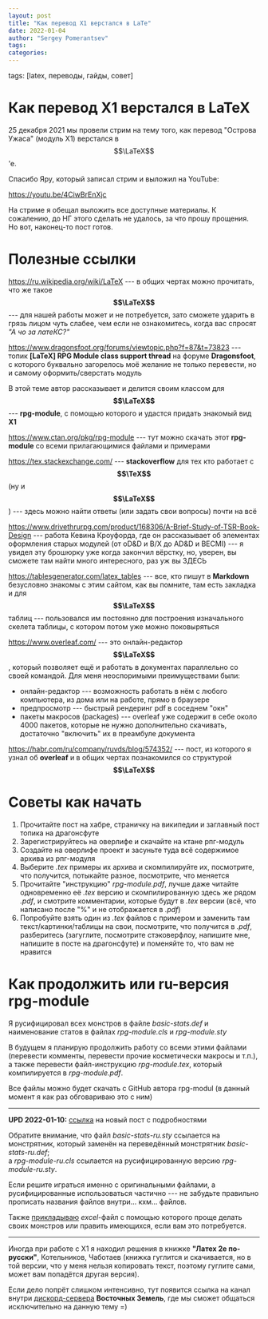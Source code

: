 ```yaml
---
layout: post
title: "Как перевод X1 верстался в LaTe"
date: 2022-01-04
author: "Sergey Pomerantsev"
tags:
categories:
---
```

tags: [latex, переводы, гайды, совет]

# Как перевод X1 верстался в LaTeX

25 декабря 2021 мы провели стрим на тему того, как перевод "Острова Ужаса" (модуль X1) верстался в $$\LaTeX$$'е.

Спасибо Яру, который записал стрим и выложил на YouTube:

https://youtu.be/4CiwBrEnXjc

На стриме я обещал выложить все доступные материалы. К сожалению, до НГ этого сделать не удалось, за что прошу прощения. Но вот, наконец-то пост готов.

# Полезные ссылки

https://ru.wikipedia.org/wiki/LaTeX --- в общих чертах можно прочитать, что же такое **$$\LaTeX$$** --- для нашей работы может и не потребуется, зато сможете ударить в грязь лицом чуть слабее, чем если не ознакомитесь, когда вас спросят *"А чо за латеКС?"*

https://www.dragonsfoot.org/forums/viewtopic.php?f=87&t=73823 --- топик **[LaTeX] RPG Module class support thread** на форуме **Dragonsfoot**, с которого буквально загорелось моё желание не только перевести, но и самому оформить/сверстать модуль

В этой теме автор рассказывает и делится своим классом для **$$\LaTeX$$** --- **rpg-module**, с помощью которого и удастся придать знакомый вид **X1**

https://www.ctan.org/pkg/rpg-module --- тут можно скачать этот **rpg-module** со всеми прилагающимися файлами и примерами

https://tex.stackexchange.com/ --- **stackoverflow** для тех кто работает с **$$\TeX$$** (ну и **$$\LaTeX$$**) --- здесь можно найти ответы (или задать свои вопросы) почти на всё

https://www.drivethrurpg.com/product/168306/A-Brief-Study-of-TSR-Book-Design --- работа Кевина Кроуфорда, где он рассказывает об элементах оформления старых модулей (от oD&D и B/X до AD&D и BECMI) --- я увидел эту брошюрку уже когда закончил вёрстку, но, уверен, вы сможете там найти много интересного, раз уж вы ЗДЕСЬ

https://tablesgenerator.com/latex_tables --- все, кто пишут в **Markdown** безусловно знакомы с этим сайтом, как вы помните, там есть закладка и для **$$\LaTeX$$** таблиц --- пользовался им постоянно для построения изначального скелета таблицы, с котором потом уже можно поковыряться

https://www.overleaf.com/ --- это онлайн-редактор **$$\LaTeX$$**, который позволяет ещё и работать в документах параллельно со своей командой. Для меня неоспоримыми преимуществами были:

- онлайн-редактор --- возможность работать в нём с любого компьютера, из дома или на работе, прямо в браузере
- предпросмотр --- быстрый рендеринг pdf в соседнем "окн"
- пакеты макросов (packages) --- overleaf уже содержит в себе около 4000 пакетов, которые не нужно дополнительно скачивать, достаточно "включить" их в преамбуле документа

https://habr.com/ru/company/ruvds/blog/574352/ --- пост, из которого я узнал об **overleaf** и в общих чертах познакомился со структурой **$$\LaTeX$$**

# Советы как начать

1. Прочитайте пост на хабре, страничку на википедии и заглавный пост топика на драгонсфуте
2. Зарегистрируйтесь на оверлифе и скачайте на ктане рпг-модуль
3. Создайте на оверлифе проект и засуньте туда всё содержимое архива из рпг-модуля
4. Выберите *.tex* примеры их архива и скомпилируйте их, посмотрите, что получится, потыкайте разное, посмотрите, что меняется
5. Прочитайте "инструкцию" *rpg-module.pdf*, лучше даже читайте одновременно её *.tex* версию и скомпилированную здесь же рядом *.pdf*, и смотрите комментарии, которые будут в *.tex* версии (всё, что написано после "%" и не отображается в *.pdf*)
6. Попробуйте взять один из *.tex* файлов с примером и заменить там текст/картинки/таблицы на свои, посмотрите, что получится в *.pdf*, разберитесь (загуглите, посмотрите стэковерфлоу, напишите мне, напишите в посте на драгонсфуте) и поменяйте то, что вам не нравится

# Как продолжить или ru-версия rpg-module

Я русифицировал всех монстров в файле *basic-stats.def* и наименование статов в файлах *rpg-module.cls* и *rpg-module.sty*

В будущем я планирую продолжить работу со всеми этими файлами (перевести комменты, перевести прочие косметически макросы и т.п.), а также перевести файл-инструкцию *rpg-module.tex*, который компилируется в *rpg-module.pdf*.

Все файлы можно будет скачать с GitHub автора rpg-modul (в данный момент я как раз обговариваю это с ним)

---

**UPD 2022-01-10:** [ссылка](https://stuartzaq.blot.im/%D0%BA%D0%BB%D0%B0%D1%81%D1%81-rpg-module-ru-%D0%B4%D0%BB%D1%8F-latex) на новый пост с подробностями

Обратите внимание, что файл *basic-stats-ru.sty* ссылается на монстрятник, который заменён на переведённый монстрятник *basic-stats-ru.def*;  
а *rpg-module-ru.cls* ссылается на русифицированную версию *rpg-module-ru.sty*.

Если решите играться именно с оригинальными файлами, а русифицированные использоваться частично --- не забудьте правильно прописать названия файлов внутри... кхм... файлов.  

Также [прикладываю](/Files/_rpg-module-ru_basic_monster_stats.xlsx) *excel*-файл с помощью которого проще делать своих монстров или править имеющихся, если вам это потребуется.

---

Иногда при работе с X1 я находил решения в книжке **"Латех 2е по-русски"**, Котельников, Чаботаев (книжка гуглится и скачивается, но в той версии, что у меня нельзя копировать текст, поэтому гуглите сами, может вам попадётся другая версия).

Если дело попрёт слишком интенсивно, тут появится ссылка на канал внутри [дискорд-сервера](https://discord.gg/zZD89nBmEM) **Восточных Земель**, где мы сможет общаться исключительно на данную тему =)
